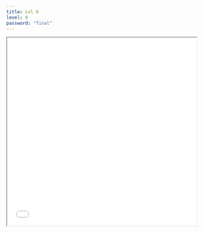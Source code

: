 ```yaml
---
title: Lvl 6
level: 6
password: "final"
---
```

<iframe src='/Level6.png' width='100%' height='500px'>

**Schön das du dabei warst :)**

**Hier unten musst du nichts mehr eingeben.Schick uns einfach eine Mail und du bist dabei :)**
